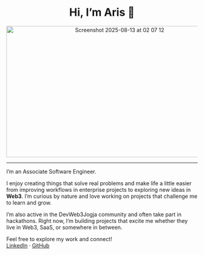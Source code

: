 <h1 align="center">Hi, I’m Aris 👋</h1>

<p align="center">
  <img width="581" height="346" alt="Screenshot 2025-08-13 at 02 07 12" src="https://github.com/user-attachments/assets/b22dcd01-3dc2-4a01-b51f-8cdaf0d6dfe2" />
</p>

---

I’m an Associate Software Engineer.

I enjoy creating things that solve real problems and make life a little easier from improving workflows in enterprise projects to exploring new ideas in **Web3**. I’m curious by nature and love working on projects that challenge me to learn and grow.

I’m also active in the DevWeb3Jogja community and often take part in hackathons. Right now, I’m building projects that excite me whether they live in Web3, SaaS, or somewhere in between.

Feel free to explore my work and connect!  
[LinkedIn](https://www.linkedin.com/in/mhd-aris) · [GitHub](https://github.com/mhd-aris)
